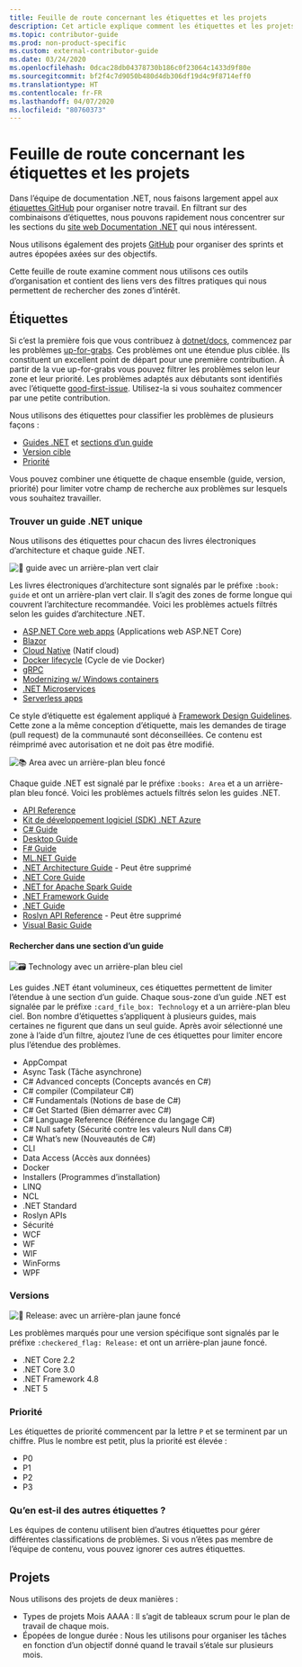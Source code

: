```yaml
---
title: Feuille de route concernant les étiquettes et les projets
description: Cet article explique comment les étiquettes et les projets sont utilisés dans le dépôt dotnet/docs.
ms.topic: contributor-guide
ms.prod: non-product-specific
ms.custom: external-contributor-guide
ms.date: 03/24/2020
ms.openlocfilehash: 0dcac28db04378730b186c0f23064c1433d9f80e
ms.sourcegitcommit: bf2f4c7d9050b480d4db306df19d4c9f8714eff0
ms.translationtype: HT
ms.contentlocale: fr-FR
ms.lasthandoff: 04/07/2020
ms.locfileid: "80760373"
---
```

# <a name="labels-and-projects-roadmap"></a>Feuille de route concernant les étiquettes et les projets

Dans l’équipe de documentation .NET, nous faisons largement appel aux [étiquettes GitHub](https://github.com/dotnet/docs/labels) pour organiser notre travail. En filtrant sur des combinaisons d’étiquettes, nous pouvons rapidement nous concentrer sur les sections du [site web Documentation .NET](https://docs.microsoft.com/dotnet) qui nous intéressent.

Nous utilisons également des projets [GitHub](https://github.com/dotnet/docs/projects) pour organiser des sprints et autres épopées axées sur des objectifs.

Cette feuille de route examine comment nous utilisons ces outils d’organisation et contient des liens vers des filtres pratiques qui nous permettent de rechercher des zones d’intérêt.

## <a name="labels"></a>Étiquettes

Si c’est la première fois que vous contribuez à [dotnet/docs](https://github.com/dotnet/docs), commencez par les problèmes [up-for-grabs](https://github.com/dotnet/docs/labels/up-for-grabs). Ces problèmes ont une étendue plus ciblée. Ils constituent un excellent point de départ pour une première contribution. À partir de la vue up-for-grabs vous pouvez filtrer les problèmes selon leur zone et leur priorité. Les problèmes adaptés aux débutants sont identifiés avec l’étiquette [good-first-issue](https://github.com/dotnet/docs/labels/good-first-issue). Utilisez-la si vous souhaitez commencer par une petite contribution.

Nous utilisons des étiquettes pour classifier les problèmes de plusieurs façons :

- [Guides .NET](#find-a-single-net-guide) et [sections d’un guide](#search-one-section-of-a-guide)
- [Version cible](#releases)
- [Priorité](#priority)

Vous pouvez combiner une étiquette de chaque ensemble (guide, version, priorité) pour limiter votre champ de recherche aux problèmes sur lesquels vous souhaitez travailler.

### <a name="find-a-single-net-guide"></a>Trouver un guide .NET unique

Nous utilisons des étiquettes pour chacun des livres électroniques d’architecture et chaque guide .NET.

![:book: guide avec un arrière-plan vert clair](./media/labels-projects/guide.png "Préfixe des étiquettes de guide d’architecture")

Les livres électroniques d’architecture sont signalés par le préfixe `:book: guide` et ont un arrière-plan vert clair. Il s’agit des zones de forme longue qui couvrent l’architecture recommandée. Voici les problèmes actuels filtrés selon les guides d’architecture .NET.

- [ASP.NET Core web apps](https://github.com/dotnet/docs/labels/%3Abook%3A%20guide%20-%20ASP.NET%20Core%20web%20apps) (Applications web ASP.NET Core)
- [Blazor](https://github.com/dotnet/docs/labels/%3Abook%3A%20guide%20-%20Blazor)
- [Cloud Native](https://github.com/dotnet/docs/labels/%3Abook%3A%20guide%20-%20Cloud%20Native) (Natif cloud)
- [Docker lifecycle](https://github.com/dotnet/docs/labels/%3Abook%3A%20guide%20-%20Docker%20lifecycle) (Cycle de vie Docker)
- [gRPC](https://github.com/dotnet/docs/labels/%3Abook%3A%20guide%20-%20gRPC)
- [Modernizing w/ Windows containers](https://github.com/dotnet/docs/labels/%3Abook%3A%20guide%20-%20Modernizing%20w%2F%20Windows%20containers)
- [.NET Microservices](https://github.com/dotnet/docs/labels/%3Abook%3A%20guide%20-%20.NET%20Microservices)
- [Serverless apps](https://github.com/dotnet/docs/labels/%3Abook%3A%20guide%20-%20Serverless%20apps)

Ce style d’étiquette est également appliqué à [Framework Design Guidelines](https://github.com/dotnet/docs/labels/%3Abook%3A%20guide%20-%20Framework%20Design%20Guidelines). Cette zone a la même conception d’étiquette, mais les demandes de tirage (pull request) de la communauté sont déconseillées. Ce contenu est réimprimé avec autorisation et ne doit pas être modifié.

![:books: Area avec un arrière-plan bleu foncé](./media/labels-projects/area.png "Préfixe des étiquettes de la zone .NET Guide")

Chaque guide .NET est signalé par le préfixe `:books: Area` et a un arrière-plan bleu foncé. Voici les problèmes actuels filtrés selon les guides .NET.

- [API Reference](https://github.com/dotnet/docs/labels/%3Abooks%3A%20Area%20-%20API%20Reference)
- [Kit de développement logiciel (SDK) .NET Azure](https://github.com/dotnet/docs/labels/%3Abooks%3A%20Area%20-%20Azure%20.NET%20SDk)
- [C# Guide](https://github.com/dotnet/docs/labels/%3Abooks%3A%20Area%20-%20C%23%20Guide)
- [Desktop Guide](https://github.com/dotnet/docs/labels/%3Abooks%3A%20Area%20-%20Desktop%20Guide)
- [F# Guide](https://github.com/dotnet/docs/labels/%3Abooks%3A%20Area%20-%20F%23%20Guide)
- [ML.NET Guide](https://github.com/dotnet/docs/labels/%3Abooks%3A%20Area%20-%20ML.NET%20Guide)
- [.NET Architecture Guide](https://github.com/dotnet/docs/labels/%3Abooks%3A%20Area%20-%20.NET%20Architecture%20Guide) - Peut être supprimé
- [.NET Core Guide](https://github.com/dotnet/docs/labels/%3Abooks%3A%20Area%20-%20.NET%20Core%20Guide)
- [.NET for Apache Spark Guide](https://github.com/dotnet/docs/labels/%3Abooks%3A%20Area%20-%20.NET%20for%20Apache%20Spark%20Guide)
- [.NET Framework Guide](https://github.com/dotnet/docs/labels/%3Abooks%3A%20Area%20-%20.NET%20Framework%20Guide)
- [.NET Guide](https://github.com/dotnet/docs/labels/%3Abooks%3A%20Area%20-%20.NET%20Guide)
- [Roslyn API Reference](https://github.com/dotnet/docs/labels/%3Abooks%3A%20Area%20-%20Roslyn%20API%20Reference) - Peut être supprimé
- [Visual Basic Guide](https://github.com/dotnet/docs/labels/%3Abooks%3A%20Area%20-%20Visual%20Basic%20Guide)

#### <a name="search-one-section-of-a-guide"></a>Rechercher dans une section d’un guide

![:card_file_box: Technology avec un arrière-plan bleu ciel](./media/labels-projects/technology.png "Préfixe des étiquettes de la sous-zone .NET Guide")

Les guides .NET étant volumineux, ces étiquettes permettent de limiter l’étendue à une section d’un guide. Chaque sous-zone d’un guide .NET est signalée par le préfixe `:card_file_box: Technology` et a un arrière-plan bleu ciel. Bon nombre d’étiquettes s’appliquent à plusieurs guides, mais certaines ne figurent que dans un seul guide. Après avoir sélectionné une zone à l’aide d’un filtre, ajoutez l’une de ces étiquettes pour limiter encore plus l’étendue des problèmes.

- AppCompat
- Async Task (Tâche asynchrone)
- C# Advanced concepts (Concepts avancés en C#)
- C# compiler (Compilateur C#)
- C# Fundamentals (Notions de base de C#)
- C# Get Started (Bien démarrer avec C#)
- C# Language Reference (Référence du langage C#)
- C# Null safety (Sécurité contre les valeurs Null dans C#)
- C# What’s new (Nouveautés de C#)
- CLI
- Data Access (Accès aux données)
- Docker
- Installers (Programmes d’installation)
- LINQ
- NCL
- .NET Standard
- Roslyn APIs
- Sécurité
- WCF
- WF
- WIF
- WinForms
- WPF

### <a name="releases"></a>Versions

![:checkered_flag: Release: avec un arrière-plan jaune foncé](./media/labels-projects/release.png "Préfixe des étiquettes de version")

Les problèmes marqués pour une version spécifique sont signalés par le préfixe `:checkered_flag: Release:` et ont un arrière-plan jaune foncé.

- .NET Core 2.2
- .NET Core 3.0
- .NET Framework 4.8
- .NET 5

### <a name="priority"></a>Priorité

Les étiquettes de priorité commencent par la lettre `P` et se terminent par un chiffre. Plus le nombre est petit, plus la priorité est élevée :

- P0
- P1
- P2
- P3

### <a name="what-about-the-other-labels"></a>Qu’en est-il des autres étiquettes ?

Les équipes de contenu utilisent bien d’autres étiquettes pour gérer différentes classifications de problèmes. Si vous n’êtes pas membre de l’équipe de contenu, vous pouvez ignorer ces autres étiquettes.

## <a name="projects"></a>Projets

Nous utilisons des projets de deux manières :

- Types de projets Mois AAAA : Il s’agit de tableaux scrum pour le plan de travail de chaque mois.
- Épopées de longue durée : Nous les utilisons pour organiser les tâches en fonction d’un objectif donné quand le travail s’étale sur plusieurs mois.
